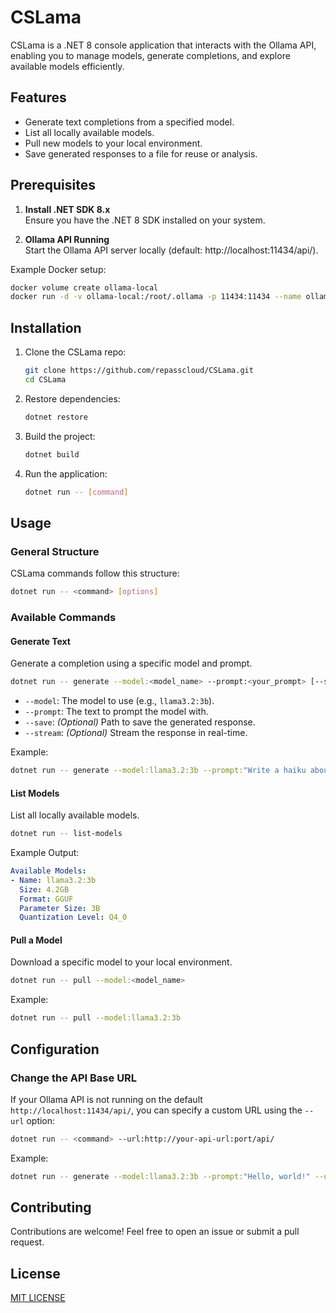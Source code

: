 # CSLama

CSLama is a .NET 8 console application that interacts with the Ollama API, enabling you to manage models, generate completions, and explore available models efficiently.

## Features

- Generate text completions from a specified model.
- List all locally available models.
- Pull new models to your local environment.
- Save generated responses to a file for reuse or analysis.

## Prerequisites

1. **Install .NET SDK 8.x**  
    Ensure you have the .NET 8 SDK installed on your system.

1. **Ollama API Running**  
    Start the Ollama API server locally (default: http://localhost:11434/api/).

Example Docker setup:

```bash
docker volume create ollama-local
docker run -d -v ollama-local:/root/.ollama -p 11434:11434 --name ollama ollama/ollama
```

## Installation

1. Clone the CSLama repo:

    ```bash
    git clone https://github.com/repasscloud/CSLama.git
    cd CSLama
    ```

1. Restore dependencies:

    ```bash
    dotnet restore
    ```

1. Build the project:

    ```bash
    dotnet build
    ```

1. Run the application:

    ```bash
    dotnet run -- [command]
    ```

## Usage

### General Structure

CSLama commands follow this structure:

```bash
dotnet run -- <command> [options]
```

### Available Commands

#### Generate Text

Generate a completion using a specific model and prompt.

```bash
dotnet run -- generate --model:<model_name> --prompt:<your_prompt> [--save:<file_path>] [--stream]
```

- `--model`: The model to use (e.g., `llama3.2:3b`).
- `--prompt`: The text to prompt the model with.
- `--save`: _(Optional)_ Path to save the generated response.
- `--stream`: _(Optional)_ Stream the response in real-time.

Example:

```bash
dotnet run -- generate --model:llama3.2:3b --prompt:"Write a haiku about the ocean" --save:output.txt
```

#### List Models

List all locally available models.

```bash
dotnet run -- list-models
```

Example Output:

```yaml
Available Models:
- Name: llama3.2:3b
  Size: 4.2GB
  Format: GGUF
  Parameter Size: 3B
  Quantization Level: Q4_0
```

#### Pull a Model

Download a specific model to your local environment.

```bash
dotnet run -- pull --model:<model_name>
```

Example:

```bash
dotnet run -- pull --model:llama3.2:3b
```

## Configuration

### Change the API Base URL

If your Ollama API is not running on the default `http://localhost:11434/api/`, you can specify a custom URL using the `--url` option:

```bash
dotnet run -- <command> --url:http://your-api-url:port/api/
```

Example:

```bash
dotnet run -- generate --model:llama3.2:3b --prompt:"Hello, world!" --url:http://192.168.1.100:11434/api/
```

## Contributing

Contributions are welcome! Feel free to open an issue or submit a pull request.

## License

[MIT LICENSE](LICENSE.md)